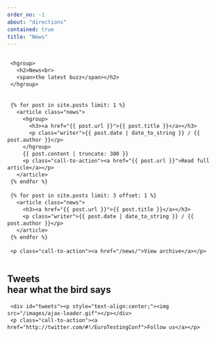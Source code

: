 ```yaml
---
order_no: -1
about: "directions"
contained: true
title: "News"
---
```


<div class="column half">

     <hgroup>
       <h2>News<br>
       <span>the latest buzz</span></h2>
     </hgroup>

 
     {% for post in site.posts limit: 1 %}
       <article class="news">
         <hgroup>
           <h3><a href="{{ post.url }}">{{ post.title }}</a></h3>
           <p class="writer">{{ post.date | date_to_string }} / {{ post.author }}</p>
         </hgroup>
         {{ post.content | truncate: 300 }}
         <p class="call-to-action"><a href="{{ post.url }}">Read full article</a></p>
       </article>
     {% endfor %}
 
     {% for post in site.posts limit: 3 offset: 1 %}
       <article class="news">
         <h3><a href="{{ post.url }}">{{ post.title }}</a></h3>
         <p class="writer">{{ post.date | date_to_string }} / {{ post.author }}</p>
       </article>
     {% endfor %}
 
     <p class="call-to-action"><a href="/news/">View archive</a></p>
</div>
 
<div class="column half">
     <hgroup>
       <h2>Tweets<br>
       <span>hear what the bird says</span></h2>
     </hgroup>
 
     <div id="tweets"><p style="text-align:center;"><img src="/images/ajax-loader.gif"></p></div>
     <p class="call-to-action"><a href="http://twitter.com/#!/EuroTestingConf">Follow us</a></p>
   </div>